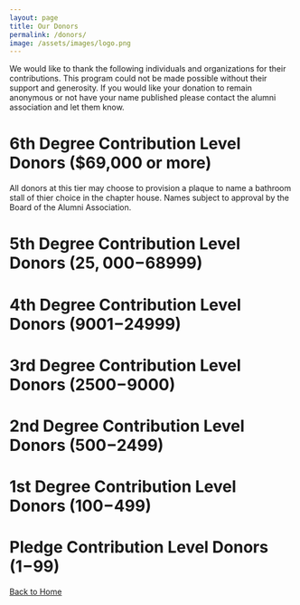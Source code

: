 ```yaml
---
layout: page
title: Our Donors
permalink: /donors/
image: /assets/images/logo.png
---
```


We would like to thank the following individuals and organizations for their contributions.
This program could not be made possible without their support and generosity.
If you would like your donation to remain anonymous or not have your name published please contact the alumni association and let them know.

# 6th Degree Contribution Level Donors ($69,000 or more)
All donors at this tier may choose to provision a plaque to name a bathroom stall of thier choice in the chapter house. Names subject to approval by the Board of the Alumni Association.

# 5th Degree Contribution Level Donors ($25,000-$68999)

# 4th Degree Contribution Level Donors ($9001-$24999)

# 3rd Degree Contribution Level Donors ($2500-$9000)

# 2nd Degree Contribution Level Donors ($500-$2499)

# 1st Degree Contribution Level Donors ($100-$499)

# Pledge Contribution Level Donors ($1-$99)

[Back to Home](/)
